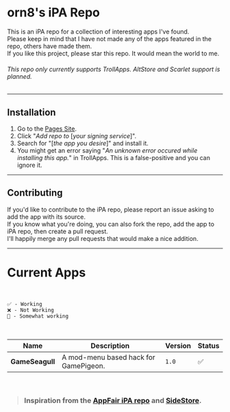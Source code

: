# orn8's iPA Repo

This is an iPA repo for a collection of interesting apps I've found. </br>
Please keep in mind that I have not made any of the apps featured in the repo, others have made them. </br>
If you like this project, please star this repo. It would mean the world to me. </br>
###### This repo only currently supports TrollApps. AltStore and Scarlet support is planned.

---

## Installation

1. Go to the [Pages Site](https://orn8.github.io/ipa).
2. Click "*Add repo to* [*your signing service*]".
3. Search for "[*the app you desire*]" and install it.
4. You might get an error saying "*An unknown error occured while installing this app.*" in TrollApps. This is a false-positive and you can ignore it.

---

## Contributing
If you'd like to contribute to the iPA repo, please report an issue asking to add the app with its source. </br>
If you know what you're doing, you can also fork the repo, add the app to iPA repo, then create a pull request. </br>
I'll happily merge any pull requests that would make a nice addition.

---

# Current Apps

</br>

`✅ - Working` </br>
`❌ - Not Working` </br>
`🚧 - Somewhat working` </br>

</br>

Name | Description | Version | Status
---|---|---|---
**GameSeagull** | A mod-menu based hack for GamePigeon. | `1.0` | ✅

</br>

<blockquote>
<h3>Inspiration from the <a href="https://www.appfair.net/fairapps-ios.json">AppFair iPA repo</a> and <a href="https://sidestore.io/">SideStore</a>.</h3>
</blockquote>
